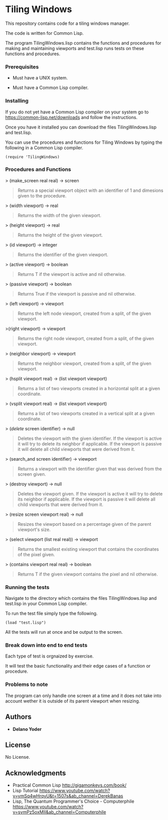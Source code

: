 # Tiling Windows

This repository contains code for a tiling windows manager.

The code is written for Common Lisp.

The program TilingWindows.lisp contains the functions and procedures for making and maintaining viewports and test.lisp runs tests on these functions and procedures.

### Prerequisites

* Must have a UNIX system.

* Must have a Common Lisp compiler.

### Installing

If you do not yet have a Common Lisp compiler on your system go to https://common-lisp.net/downloads and follow the instructions.

Once you have it installed you can download the files TilingWindows.lisp and test.lisp.

You can use the procedures and functions for Tiling Windows by typing the following in a Common Lisp compiler.

```
(require 'TilingWindows)
```

### Procedures and Functions

\> (make_screen real real) -> screen

> Returns a special viewport object with an identifier of 1 and dimesions given to the procedure.

\> (width viewport) -> real

> Returns the width of the given viewport.

\> (height viewport) -> real

> Returns the height of the given viewport.

\> (id viewport) -> integer

> Returns the identifier of the given viewport.

\> (active viewport) -> boolean

> Returns T if the viewport is active and nil otherwise.

\> (passive viewport) -> boolean

> Returns True if the viewport is passive and nil otherwise.

\> (left viewport) -> viewport

> Returns the left node viewport, created from a split, of the given viewport.

\>(right viewport) -> viewport

> Returns the right node viewport, created from a split, of the given viewport.

\> (neighbor viewport) -> viewport

> Returns the neighbor viewport, created from a split, of the given viewport.

\> (hsplit viewport real) -> (list viewport viewport)

> Returns a list of two viewports created in a horizontal split at a given coordinate.

\> (vsplit viewport real) -> (list viewport viewport)

> Returns a list of two viewports created in a vertical split at a given coordinate.

\> (_delete_ screen identifier) -> null

> Deletes the viewport with the given identifier. If the viewport is active it will try to delete its neighbor if applicable. If the viewport is passive it will delete all child viewports that were derived from it.

\> (search_and screen identifier) -> viewport

> Returns a viewport with the identifier given that was derived from the screen given.

\> (destroy viewport) -> null

> Deletes the viewport given. If the viewport is active it will try to delete its neighbor if applicable. If the viewport is passive it will delete all child viewports that were derived from it.

\> (resize screen viewport real) -> null

> Resizes the viewport based on a percentage given of the parent viewport's size.

\> (select viewport (list real real)) -> viewport

> Returns the smallest existing viewport that contains the coordinates of the pixel given.

\> (contains viewport real real) -> boolean

> Returns T if the given viewport contains the pixel and nil otherwise.

### Running the tests

Navigate to the directory which contains the files TilingWindows.lisp and test.lisp in your Common Lisp compiler.

To run the test file simply type the following.

```
(load "test.lisp")
```

All the tests will run at once and be output to the screen.

### Break down into end to end tests

Each type of test is orgnaized by exercise.

It will test the basic functionality and their edge cases of a function or procedure.

### Problems to note

The program can only handle one screen at a time and it does not take into account wether it is outside of its parent viewport when resizing.

## Authors

* **Delano Yoder** 

## License

No License.

## Acknowledgments

* Practical Common Lisp http://gigamonkeys.com/book/
* Lisp Tutorial https://www.youtube.com/watch?v=ymSq4wHrqyU&t=1507s&ab_channel=DerekBanas
* Lisp, The Quantum Programmer's Choice - Computerphile https://www.youtube.com/watch?v=svmPz5oxMlI&ab_channel=Computerphile
